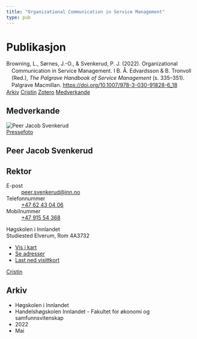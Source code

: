 ```yaml
---
title: "Organizational Communication in Service Management"
type: pub
---
```

<h1>Publikasjon</h1>
<article id="csl-bib-container-N2DEUH44" class="csl-bib-container">
  <div class="csl-bib-body" style="line-height: 1.35; padding-left: 1em; text-indent:-1em;">
  <div class="csl-entry">Browning, L., S&#xF8;rnes, J.-O., &amp; Svenkerud, P. J. (2022). Organizational Communication in Service Management. I B. &#xC5;. Edvardsson &amp; B. Tronvoll (Red.), <i>The Palgrave Handbook of Service Management</i> (s. 335&#x2013;351). Palgrave Macmillan. <a href="https://doi.org/10.1007/978-3-030-91828-6_18">https://doi.org/10.1007/978-3-030-91828-6_18</a></div>
</div>
  <div class="csl-bib-buttons">
    <a href="#taxonomy-article-N2DEUH44" class="csl-bib-button">Arkiv</a>
    <a href="https://app.cristin.no/results/show.jsf?id=2028086" alt="Cristin URL" class="csl-bib-button">Cristin</a>
    <a href="http://zotero.org/groups/5022929/items/N2DEUH44" alt="Zotero URL" class="csl-bib-button">Zotero</a>
    <a href="#contributors-article-N2DEUH44" class="csl-bib-button">Medverkande</a>
  </div>
  <div id="csl-bib-meta-container-N2DEUH44"></div>
</article>
<div id="csl-bib-meta-N2DEUH44" class="csl-bib-meta">
  <article id="contributors-article-N2DEUH44" class="contributors-article">
    <h1>Medverkande</h1>
    <div class="personas">
<div class="vrtx-hinn-person-card">
<div class="photo">
<img src="https://www.inn.no/bilder-ansatte/peer-jacob-svenkerud.jpg" alt="Peer Jacob Svenkerud" loading="lazy"><div class="pressPhoto">
<a href="https://www.inn.no/pressebilder-ansatte/peer-jacob-svenkerud.jpg" target="_blank">
Pressefoto
</a>
</div>
</div>
<div class="info">
<hgroup><h1>Peer Jacob Svenkerud</h1>
<h2>Rektor</h2>
</hgroup><dl>
<dt>E-post</dt>
<dd>
<a href="mailto:peer.svenkerud@inn.no">peer.svenkerud@inn.no</a>
</dd>
<dt>Telefonnummer</dt>
<dd><a href="tel:+4762430406">
+47 62 43 04 06
</a></dd>
<dt>Mobilnummer</dt>
<dd><a href="tel:+4791554368">
+47 915 54 368
</a></dd>
</dl>
<p>
Høgskolen i Innlandet<br>
Studiested Elverum,
Rom 4A3732
</p>
<ul class="vrtx-hinn-links">
<li><a href="https://www.google.com/maps?q=60.88065,11.53734">Vis i kart</a></li>
<li><a href="https://www.inn.no/finn-en-ansatt/peer-svenkerud.html#vrtx-hinn-addresses">Se adresser</a></li>
<li><a href="https://www.inn.no/finn-en-ansatt/peer-svenkerud.html?vrtx=vcf">Last ned visittkort</a></li>
</ul>
</div>
</div>
<a href="https://app.cristin.no/persons/show.jsf?id=559002" alt="Cristin URL" class="personas-cristin">Cristin</a>
</div>
  </article>
  <article id="taxonomy-article-N2DEUH44" class="taxonomy-article">
    <h1>Arkiv</h1>
    <ul>
      <li>Høgskolen i Innlandet</li>
      <li>Handelshøgskolen Innlandet - Fakultet for økonomi og samfunnsvitenskap</li>
      <li>2022</li>
      <li>Mai</li>
    </ul>
  </article>
</div>
